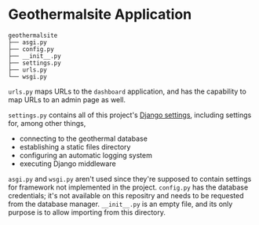 # Geothermalsite Application
```
geothermalsite
├── asgi.py
├── config.py
├── __init__.py
├── settings.py
├── urls.py
└── wsgi.py
```


`urls.py` maps URLs to the `dashboard` application, and has the capability to map URLs to an admin page as well.

`settings.py` contains all of this project's [Django settings](https://docs.djangoproject.com/en/4.1/topics/settings/), including settings for, among other things,
- connecting to the geothermal database
- establishing a static files directory
- configuring an automatic logging system
- executing Django middleware

`asgi.py` and `wsgi.py` aren't used since they're supposed to contain settings for framework not implemented in the project. `config.py` has the database credentials; it's not available on this repositry and needs to be requested from the database manager. `__init__.py` is an empty file, and its only purpose is to allow importing from this directory.
